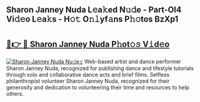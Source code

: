## Sharon Janney Nuda L𝚎a𝚔ed N𝚞𝚍e - Part-OI4 Vi𝚍𝚎o L𝚎a𝚔s - H𝚘𝚝 O𝚗𝚕yf𝚊ns P𝚑𝚘tos BzXp1

# <h2><a href="http://kf0rusr.oniu.top/?m=Sharon+Janney+Nuda">🔗👉 🔴 Sharon Janney Nuda P𝚑ot𝚘𝚜 V𝚒d𝚎o</a></h2>

[![Sharon Janney Nuda Nu𝚍e𝚜](https://i.imgur.com/0qMVB7G.gif)](http://kf0rusr.oniu.top/?m=Sharon+Janney+Nuda)
Web-based artist and dance performer Sharon Janney Nuda, recognized for publishing dance and lifestyle tutorials through solo and collaborative dance acts and brief films. Selfless philanthropist volunteer Sharon Janney Nuda, recognized for their generosity and dedication to volunteering their time and resources to help others.  

